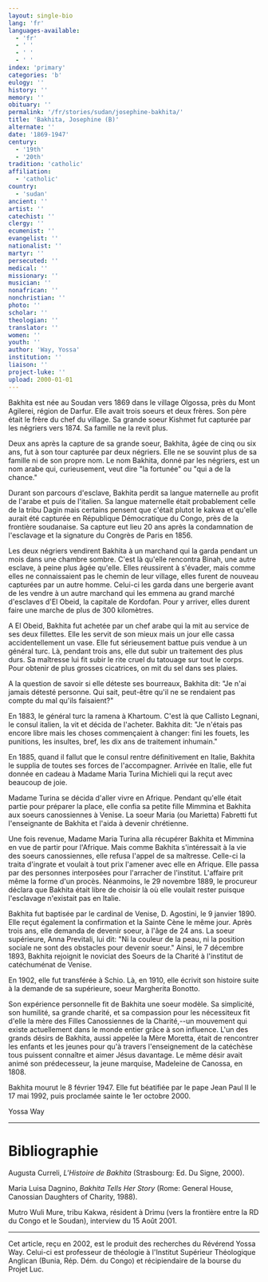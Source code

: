 ```yaml
---
layout: single-bio
lang: 'fr'
languages-available:
  - 'fr'
  - ' '
  - ' '
  - ' '
index: 'primary'
categories: 'b'
eulogy: ''
history: ''
memory: ''
obituary: ''
permalink: '/fr/stories/sudan/josephine-bakhita/'
title: 'Bakhita, Josephine (B)'
alternate: ''
date: '1869-1947'
century:
  - '19th'
  - '20th'
tradition: 'catholic'
affiliation:
  - 'catholic'
country:
  - 'sudan'
ancient: ''
artist: ''
catechist: ''
clergy: ''
ecumenist: ''
evangelist: ''
nationalist: ''
martyr: ''
persecuted: ''
medical: ''
missionary: ''
musician: ''
nonafrican: ''
nonchristian: ''
photo: ''
scholar: ''
theologian: ''
translator: ''
women: ''
youth: ''
author: 'Way, Yossa'
institution: ''
liaison: ''
project-luke: ''
upload: 2000-01-01
---
```



Bakhita est née au Soudan vers 1869 dans le village Olgossa, près du Mont Agilerei, région de Darfur.  Elle avait trois soeurs et deux frères.  Son père était le frère du chef du village.  Sa grande soeur Kishmet fut capturée par les négriers vers 1874.  Sa famille ne la revit plus.

Deux ans après la capture de sa grande soeur, Bakhita, âgée de cinq ou six ans, fut à son tour capturée par deux négriers.  Elle ne se souvint plus de sa famille ni de son propre nom.  Le nom Bakhita, donné par les négriers, est un nom arabe qui, curieusement, veut dire "la fortunée" ou "qui a de la chance."

Durant son parcours d'esclave, Bakhita perdit sa langue maternelle au profit de l'arabe et puis de l'italien.  Sa langue maternelle était probablement celle de la tribu Dagin mais certains pensent que c'était plutot le kakwa et qu'elle aurait été capturée en République Démocratique du Congo, près de la frontière soudanaise.  Sa capture eut lieu 20 ans après la condamnation de l'esclavage et la signature du Congrès de Paris en 1856.

Les deux négriers vendirent Bakhita à un marchand qui la garda pendant un mois dans une chambre sombre.  C'est là qu'elle rencontra Binah, une autre esclave, à peine plus âgée qu'elle.  Elles réussirent à s'évader, mais comme elles ne connaissaient pas le chemin de leur village, elles furent de nouveau capturées par un autre homme.  Celui-ci les garda dans une bergerie avant de les vendre à un autre marchand qui les emmena au grand marché d'esclaves d'El Obeid, la capitale de Kordofan.  Pour y arriver, elles durent faire une marche de plus de 300 kilomètres.

A El Obeid, Bakhita fut achetée par un chef arabe qui la mit au service de ses deux fillettes.  Elle les servit de son mieux mais un jour elle cassa accidentellement un vase.  Elle fut sérieusement battue puis vendue à un général turc.  Là, pendant trois ans, elle dut subir un traitement des plus durs.  Sa maîtresse lui fit subir le rite cruel du tatouage sur tout le corps.  Pour obtenir de plus grosses cicatrices, on mit du sel dans ses plaies.

A la question de savoir si elle déteste ses bourreaux, Bakhita dit: "Je n'ai jamais détesté personne.  Qui sait, peut-être qu'il ne se rendaient pas compte du mal qu'ils faisaient?"

En 1883, le général turc la ramena à Khartoum.  C'est là que Callisto Legnani, le consul italien, la vit et décida de l'acheter.  Bakhita dit: "Je n'étais pas encore libre mais les choses commençaient à changer: fini les fouets, les punitions, les insultes, bref, les dix ans de traitement inhumain."

En 1885, quand il fallut que le consul rentre définitivement en Italie, Bakhita le supplia de toutes ses forces de l'accompagner.  Arrivée en Italie, elle fut donnée en cadeau à Madame Maria Turina Michieli qui la reçut avec beaucoup de joie.

Madame Turina se décida d'aller vivre en Afrique.  Pendant qu'elle était partie pour préparer la place, elle confia sa petite fille Mimmina et Bakhita aux soeurs canossiennes à Venise.  La soeur Maria (ou Marietta) Fabretti fut l'enseignante de Bakhita et l'aida à devenir chrétienne.

Une fois revenue, Madame Maria Turina alla récupérer Bakhita et Mimmina en vue de partir pour l'Afrique.  Mais comme Bakhita s'intéressait à la vie des soeurs canossiennes, elle refusa l'appel de sa maîtresse.  Celle-ci la traita d'ingrate et voulait à tout prix l'amener avec elle en Afrique.  Elle passa par des personnes interposées pour l'arracher de l'institut.  L'affaire prit même la forme d'un procès.  Néanmoins, le 29 novembre 1889, le procureur déclara que Bakhita était libre de choisir là où elle voulait rester puisque l'esclavage n'existait pas en Italie.

Bakhita fut baptisée par le cardinal de Venise, D. Agostini, le 9 janvier 1890.  Elle reçut également la confirmation et la Sainte Cène le même jour.  Après trois ans, elle demanda de devenir soeur, à l'âge de 24 ans.  La soeur supérieure, Anna Previtali, lui dit: "Ni la couleur de la peau, ni la position sociale ne sont des obstacles pour devenir soeur."  Ainsi, le 7 décembre 1893, Bakhita rejoignit le noviciat des Soeurs de la Charité à l'institut de catéchuménat de Venise.

En 1902, elle fut transférée à Schio.  Là, en 1910, elle écrivit son histoire suite à la demande de sa supérieure, soeur Margherita Bonotto.

Son expérience personnelle fit de Bakhita une soeur modèle.   Sa simplicité, son humilité, sa grande charité, et sa compassion pour les nécessiteux fit d'elle la mère des Filles Canossiennes de la Charité,--un mouvement qui existe actuellement dans le monde entier grâce à son influence.  L'un des grands désirs de Bakhita, aussi appelée la Mère Moretta, était de rencontrer les enfants et les jeunes pour qu'à travers l'enseignement de la catéchèse tous puissent connaître et aimer Jésus davantage.  Le même désir avait animé son prédecesseur, la jeune marquise, Madeleine de Canossa, en 1808.

Bakhita mourut le 8 février 1947.  Elle fut béatifiée par le pape Jean Paul II le 17 mai 1992, puis proclamée sainte le 1er octobre 2000.

Yossa Way

---

# Bibliographie

Augusta Curreli, *L'Histoire de Bakhita* (Strasbourg: Ed. Du Signe, 2000).

Maria Luisa Dagnino, *Bakhita Tells Her Story* (Rome: General House, Canossian Daughters of Charity, 1988).

Mutro Wuli Mure, tribu Kakwa, résident à Drimu (vers la frontière entre la RD du Congo et le Soudan), interview du 15 Août 2001.

---

Cet article, re&ccedil;u en 2002, est le produit des recherches du R&eacute;v&eacute;rend Yossa Way.  Celui-ci est professeur de th&eacute;ologie &agrave; l'Institut Sup&eacute;rieur Th&eacute;ologique Anglican (Bunia, R&eacute;p. D&eacute;m. du Congo) et r&eacute;cipiendaire de la bourse du Projet Luc.